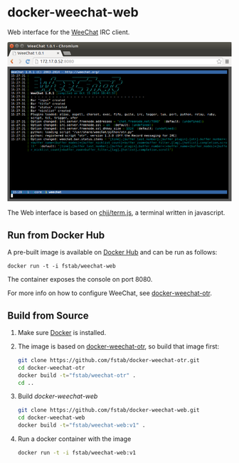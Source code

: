 docker-weechat-web
==================

Web interface for the [WeeChat](https://weechat.org) IRC client.

![WeeChat Web interface](screenshot.png?raw=true "WeeChat Web interface")

The Web interface is based on [chjj/term.js](https://github.com/chjj/term.js), a terminal written in javascript.

Run from Docker Hub
-------------------

A pre-built image is available on [Docker Hub](https://registry.hub.docker.com/u/fstab/weechat-web) and can be run as follows:

    docker run -t -i fstab/weechat-web

The container exposes the console on port 8080.

For more info on how to configure WeeChat, see [docker-weechat-otr](https://github.com/fstab/docker-weechat-otr).

Build from Source
-----------------

1. Make sure [Docker](https://www.docker.com) is installed.

2. The image is based on [docker-weechat-otr](https://github.com/fstab/docker-weechat-otr), so build that image first:

   ```bash
   git clone https://github.com/fstab/docker-weechat-otr.git
   cd docker-weechat-otr
   docker build -t="fstab/weechat-otr" .
   cd ..
   ```

3. Build _docker-weechat-web_

   ```bash
   git clone https://github.com/fstab/docker-weechat-web.git
   cd docker-weechat-web
   docker build -t="fstab/weechat-web:v1" .
   ```

4. Run a docker container with the image

   ```bash
   docker run -t -i fstab/weechat-web:v1
   ```
